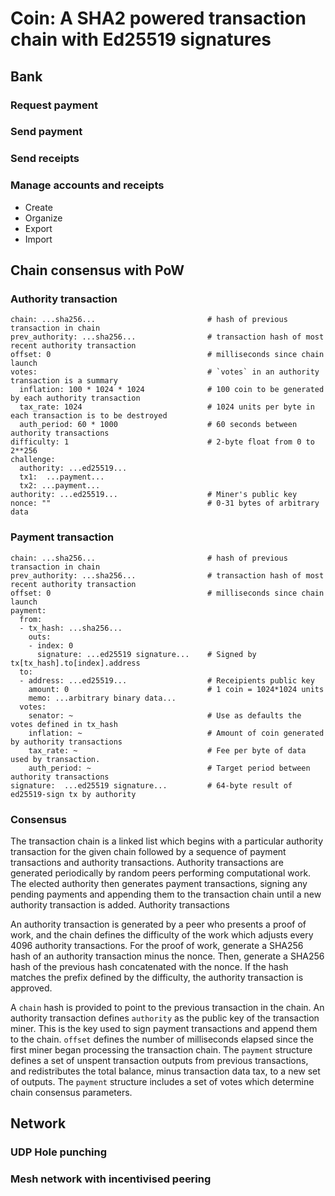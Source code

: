 
# Coin: A SHA2 powered transaction chain with Ed25519 signatures

## Bank

### Request payment

### Send payment

### Send receipts

### Manage accounts and receipts

- Create
- Organize
- Export
- Import

## Chain consensus with PoW

### Authority transaction

    chain: ...sha256...                         # hash of previous transaction in chain
    prev_authority: ...sha256...                # transaction hash of most recent authority transaction
    offset: 0                                   # milliseconds since chain launch
    votes:                                      # `votes` in an authority transaction is a summary
      inflation: 100 * 1024 * 1024              # 100 coin to be generated by each authority transaction
      tax_rate: 1024                            # 1024 units per byte in each transaction is to be destroyed
      auth_period: 60 * 1000                    # 60 seconds between authority transactions
    difficulty: 1                               # 2-byte float from 0 to 2**256
    challenge:
      authority: ...ed25519...
      tx1:  ...payment...
      tx2: ...payment...        
    authority: ...ed25519...                    # Miner's public key
    nonce: ""                                   # 0-31 bytes of arbitrary data
    
### Payment transaction

    chain: ...sha256...                         # hash of previous transaction in chain
    prev_authority: ...sha256...                # transaction hash of most recent authority transaction
    offset: 0                                   # milliseconds since chain launch
    payment:
      from:
      - tx_hash: ...sha256...
        outs:
        - index: 0
          signature: ...ed25519 signature...    # Signed by tx[tx_hash].to[index].address
      to:
      - address: ...ed25519...                  # Receipients public key
        amount: 0                               # 1 coin = 1024*1024 units
        memo: ...arbitrary binary data...
      votes:
        senator: ~                              # Use as defaults the votes defined in tx_hash 
        inflation: ~                            # Amount of coin generated by authority transactions
        tax_rate: ~                             # Fee per byte of data used by transaction.
        auth_period: ~                          # Target period between authority transactions
    signature:  ...ed25519 signature...         # 64-byte result of ed25519-sign tx by authority

### Consensus

The transaction chain is a linked list which begins with a particular authority transaction for the given chain followed by a sequence of payment transactions and authority transactions.  Authority transactions are generated periodically by random peers performing computational work.  The elected authority then generates payment transactions, signing any pending payments and appending them to the transaction chain until a new authority transaction is added.  Authority transactions

An authority transaction is generated by a peer who presents a proof of work, and the chain defines the difficulty of the work which adjusts every 4096 authority transactions.  For the proof of work, generate a SHA256 hash of an authority transaction minus the nonce.  Then, generate a SHA256 hash of the previous hash concatenated with the nonce.  If the hash matches the prefix defined by the difficulty, the authority transaction is approved.

A `chain` hash is provided to point to the previous transaction in the chain.  An authority transaction defines `authority` as the public key of the transaction miner.  This is the key used to sign payment transactions and append them to the chain.  `offset` defines the number of milliseconds elapsed since the first miner began processing the transaction chain.  The `payment` structure defines a set of unspent transaction outputs from previous transactions, and redistributes the total balance, minus transaction data tax, to a new set of outputs.  The `payment` structure includes a set of votes which determine chain consensus parameters.  



## Network

### UDP Hole punching

### Mesh network with incentivised peering